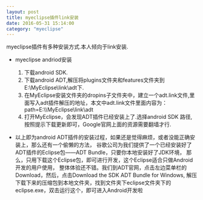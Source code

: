 ```yaml
---
layout: post
title: myeclipse插件link安装 
date: 2016-05-31 15:14:00
category: "myeclipse"
---
```


myeclipse插件有多种安装方式.本人倾向于link安装.

- myeclipse andriod安装

	1. 下载android SDK.
	2. 下载android ADT,解压将plugins文件夹和features文件夹到E:\MyEclipse\link\adt下.
	3. 在MyEclipse安装文件夹的dropins子文件夹中，建立一个adt.link文件,里面写入adt插件解压的地址，本文中adt.link文件里面内容为：path=E:\\\\MyEclipse\\link\\adt
	4. 打开MyEclipse，会发现ADT插件已经安装上了.选择android SDK 路径,按照提示下载更新即可，Google官网上面的资源需要翻墙才行.

- 以上即为android ADT插件的安装过程，如果还是觉得麻烦，或者没能正确安装上，那么还有一个偷懒的方法，
	谷歌公司为我们提供了一个已经安装好了ADT插件的Eclipse包——ADT Bundle，只要你本地安装好了JDK环境，
	那么，只用下载这个Eclipse包，即可进行开发，这个Eclipse适合只做Android开发的用户使用，
	整体体验还不错。我们到ADT官网，点击左边菜单栏的Download，然后，点击Download the SDK ADT Bundle for Windows,
	解压下载下来的压缩包到本地文件夹，找到文件夹下eclipse文件夹下的eclipse.exe，双击运行这个，即可进入Android开发啦
